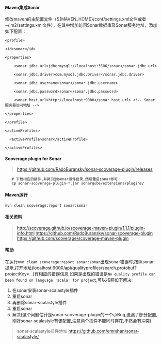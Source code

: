 #### Maven集成Sonar
修改maven的主配置文件（${MAVEN_HOME}/conf/settings.xml文件或者 ~/.m2/settings.xml文件），在其中增加访问Sonar数据库及Sonar服务地址，添加如下配置：
```
<profile>

<id>sonar</id>

<properties>

    <sonar.jdbc.url>jdbc:mysql://localhost:3306/sonar</sonar.jdbc.url>

    <sonar.jdbc.driver>com.mysql.jdbc.Driver</sonar.jdbc.driver>

    <sonar.jdbc.username>sonar</sonar.jdbc.username>

    <sonar.jdbc.password>sonar</sonar.jdbc.password>

    <sonar.host.url>http://localhost:9000</sonar.host.url> <!-- Sonar服务器访问地址 -->

</properties>

</profile>

<activeProfiles>

  <activeProfile>sonar</activeProfile>

</activeProfiles>
```

#### Scoverage plugin for Sonar

> https://github.com/RadoBuransky/sonar-scoverage-plugin/releases

```
   # 下载相应的插件,并拷贝到sonar插件目录,然后重启sonar即可
   cp sonar-scoverage-plugin-*.jar sonarqube/extensions/plugins/
```

#### Maven运行
```
mvn clean scoverage:report sonar:sonar
```

#### 相关资料

> http://scoverage.github.io/scoverage-maven-plugin/1.1.1/plugin-info.html
> https://github.com/RadoBuransky/sonar-scoverage-plugin
> https://github.com/scoverage/scoverage-maven-plugin

#### 帮助
在运行```mvn clean scoverage:report sonar:sonar```出现sonar错误时,按照sonar提示,打开地址(localhost:9000/api/qualityprofiles/search.protobuf?projectKey=...)有相应的错误信息,如果是出现的错误是```No quality profile can been found on language 'scala' for project```,可以按照如下解决:

1. 在sonar安装sonar-scalastyle插件
2. 重启sonar
3. 再删除sonar-scalastyle插件
4. 重启sonar
5. 解决(这个问题估计是sonar-scoverage-plugin的一个小Bug,遗漏了部分配置,刚好sonar-scalastyle有该配置,注意两个插件不能同时存在,不然会有冲突)

> sonar-scalastyle插件地址 https://github.com/emrehan/sonar-scalastyle/